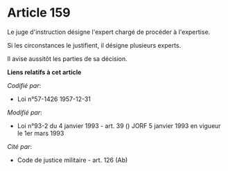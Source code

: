 # Article 159

Le juge d'instruction désigne l'expert chargé de procéder à l'expertise.

Si les circonstances le justifient, il désigne plusieurs experts.

Il avise aussitôt les parties de sa décision.

**Liens relatifs à cet article**

_Codifié par_:

  - Loi n°57-1426 1957-12-31

_Modifié par_:

  - Loi n°93-2 du 4 janvier 1993 - art. 39 () JORF 5 janvier 1993 en vigueur le 1er mars 1993

_Cité par_:

  - Code de justice militaire - art. 126 (Ab)
